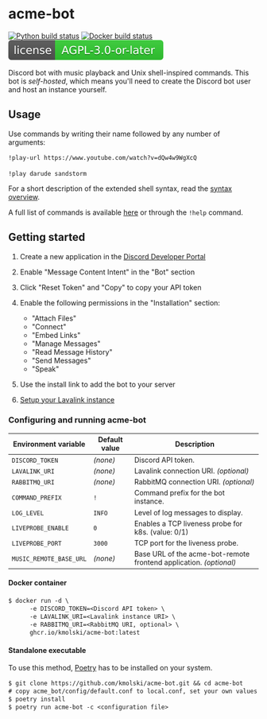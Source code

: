 # acme-bot

[![Python build status](https://github.com/kmolski/acme-bot/actions/workflows/wheel_build.yml/badge.svg)](https://github.com/kmolski/acme-bot/actions/workflows/wheel_build.yml)
[![Docker build status](https://github.com/kmolski/acme-bot/actions/workflows/docker_build.yml/badge.svg)](https://github.com/kmolski/acme-bot/actions/workflows/docker_build.yml)
[![License](docs/license.svg)](https://opensource.org/license/agpl-v3)

Discord bot with music playback and Unix shell-inspired commands.
This bot is _self-hosted_, which means you'll need to create
the Discord bot user and host an instance yourself.

Usage
-----

Use commands by writing their name followed by any number of arguments:
```
!play-url https://www.youtube.com/watch?v=dQw4w9WgXcQ

!play darude sandstorm
```

For a short description of the extended shell syntax, read the [syntax overview](docs/shell_syntax.md).

A full list of commands is available [here](docs/commands.md) or through the `!help` command.

Getting started
---------------

1. Create a new application in the [Discord Developer Portal](https://discord.com/developers/applications)
2. Enable "Message Content Intent" in the "Bot" section
3. Click "Reset Token" and "Copy" to copy your API token
4. Enable the following permissions in the "Installation" section:
   - "Attach Files"
   - "Connect"
   - "Embed Links"
   - "Manage Messages"
   - "Read Message History"
   - "Send Messages"
   - "Speak"

5. Use the install link to add the bot to your server
6. [Setup your Lavalink instance](https://lavalink.dev/getting-started/index.html#running-lavalink)

### Configuring and running acme-bot

| Environment variable    | Default value | Description                                                        |
|-------------------------|---------------|--------------------------------------------------------------------|
| `DISCORD_TOKEN`         | _(none)_      | Discord API token.                                                 |
| `LAVALINK_URI`          | _(none)_      | Lavalink connection URI. _(optional)_                              |
| `RABBITMQ_URI`          | _(none)_      | RabbitMQ connection URI. _(optional)_                              |
| `COMMAND_PREFIX`        | `!`           | Command prefix for the bot instance.                               |
| `LOG_LEVEL`             | `INFO`        | Level of log messages to display.                                  |
| `LIVEPROBE_ENABLE`      | `0`           | Enables a TCP liveness probe for k8s. (value: 0/1)                 |
| `LIVEPROBE_PORT`        | `3000`        | TCP port for the liveness probe.                                   |
| `MUSIC_REMOTE_BASE_URL` | _(none)_      | Base URL of the acme-bot-remote frontend application. _(optional)_ |

#### Docker container

```console
$ docker run -d \
      -e DISCORD_TOKEN=<Discord API token> \
      -e LAVALINK_URI=<Lavalink instance URI> \
      -e RABBITMQ_URI=<RabbitMQ URI, optional> \
      ghcr.io/kmolski/acme-bot:latest
```

#### Standalone executable

To use this method, [Poetry](https://python-poetry.org) has to be installed on your system.

```console
$ git clone https://github.com/kmolski/acme-bot.git && cd acme-bot
# copy acme_bot/config/default.conf to local.conf, set your own values
$ poetry install
$ poetry run acme-bot -c <configuration file>
```
